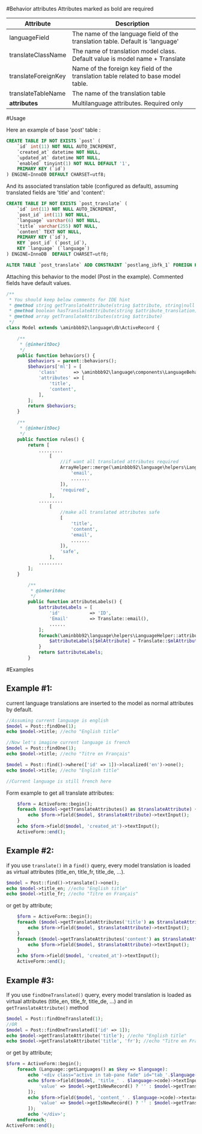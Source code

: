 
#Behavior attributes
Attributes marked as bold are required

Attribute | Description
----------|------------
languageField | The name of the language field of the translation table. Default is 'language'
translateClassName | The name of translation model class. Default value is model name + Translate
translateForeignKey | Name of the foreign key field of the translation table related to base model table.
translateTableName | The name of the translation table
**attributes** | Multilanguage attributes. Required only

#Usage

Here an example of base 'post' table :

```sql
CREATE TABLE IF NOT EXISTS `post` (
    `id` int(11) NOT NULL AUTO_INCREMENT,
    `created_at` datetime NOT NULL,
    `updated_at` datetime NOT NULL,
    `enabled` tinyint(1) NOT NULL DEFAULT '1',
    PRIMARY KEY (`id`)
) ENGINE=InnoDB DEFAULT CHARSET=utf8;
```

And its associated translation table (configured as default), assuming translated fields are 'title' and 'content':

```sql
CREATE TABLE IF NOT EXISTS `post_translate` (
    `id` int(11) NOT NULL AUTO_INCREMENT,
    `post_id` int(11) NOT NULL,
    `language` varchar(6) NOT NULL,
    `title` varchar(255) NOT NULL,
    `content` TEXT NOT NULL,
    PRIMARY KEY (`id`),
    KEY `post_id` (`post_id`),
    KEY `language` (`language`)
) ENGINE=InnoDB  DEFAULT CHARSET=utf8;

ALTER TABLE `post_translate` ADD CONSTRAINT `postlang_ibfk_1` FOREIGN KEY (`post_id`) REFERENCES `post` (`id`) ON DELETE CASCADE ON UPDATE CASCADE;
```

Attaching this behavior to the model (Post in the example). Commented fields have default values.

```php
/**
 * You should keep below comments for IDE hint
 * @method string getTranslateAttribute(string $attribute, string|null $language_code = null)
 * @method boolean hasTranslateAttribute(string $attribute_translation)
 * @method array getTranslateAttributes(string $attribute)
 */
class Model extends \aminbbb92\language\db\ActiveRecord {

    /**
     * {@inheritDoc}
     */
    public function behaviors() {
        $behaviors = parent::behaviors();
        $behaviors['ml'] = [
            'class'      => \aminbbb92\language\components\LanguageBehavior::className(),
            'attributes' => [
                'title',
                'content',
            ],
        ];
        return $behaviors;
    }

    /**
     * {@inheritDoc}
     */
    public function rules() {
        return [
            .........
                [
                    //if want all translated attributes required
                    ArrayHelper::merge(\aminbbb92\language\helpers\LanguageHelper::attributeNames($this), [
                        'email',
                        .......
                    ]),
                    'required',
                ],
            .........
                [
                    //make all translated attributes safe
                    [
                        'title',
                        'content',
                        'email',
                        .......
                    ]),
                    'safe',
                ],
            .........
        ];
    }

    	/**
    	 * @inheritdoc
    	 */
    	public function attributeLabels() {
    		$attributeLabels = [
    			'id'           => 'ID',
    			'Email'        => Translate::email(),
    			......
    		];
    		foreach(\aminbbb92\language\helpers\LanguageHelper::attributeNames($this) as $mlAttribute){
    		    $attributeLabels[$mlAttribute] = Translate::$mlAttribute();
    		}
    		return $attributeLabels;
    	}
```

#Examples

Example #1:
--------
current language translations are inserted to the model as normal attributes by default.

```php
//Assuming current language is english
$model = Post::findOne(1);
echo $model->title; //echo "English title"

//Now let's imagine current language is french
$model = Post::findOne(1);
echo $model->title; //echo "Titre en Français"

$model = Post::find()->where(['id' => 1])->localized('en')->one();
echo $model->title; //echo "English title"

//Current language is still french here
```
Form example to get all translate attributes:
```php
	$form = ActiveForm::begin();
	foreach ($model->getTranslateAttributes() as $translateAttribute) {
		echo $form->field($model, $translateAttribute)->textInput();
	}
	echo $form->field($model, 'created_at')->textInput();
	ActiveForm::end();
```

Example #2:
--------
if you use `translate()` in a `find()` query, every model translation is loaded as virtual attributes (title_en, title_fr, title_de, ...).

```php
$model = Post::find()->translate()->one();
echo $model->title_en; //echo "English title"
echo $model->title_fr; //echo "Titre en Français"
```

or get by attribute;
```php
	$form = ActiveForm::begin();
	foreach ($model->getTranslateAttributes('title') as $translateAttribute) {
		echo $form->field($model, $translateAttribute)->textInput();
	}
	foreach ($model->getTranslateAttributes('content') as $translateAttribute) {
		echo $form->field($model, $translateAttribute)->textInput();
	}
	echo $form->field($model, 'created_at')->textInput();
	ActiveForm::end();
```
Example #3:
--------
If you use `findOneTranslated()` query, every model translation is loaded as virtual attributes (title_en, title_fr, title_de, ...)
and in `getTranslateAttribute()` method

```php
$model = Post::findOneTranslated(1);
//OR
$model = Post::findOneTranslated(['id' => 1]);
echo $model->getTranslateAttribute('title'); //echo "English title"
echo $model->getTranslateAttribute('title', 'fr'); //echo "Titre en Français"
```

or get by attribute;
```php
$form = ActiveForm::begin();
    foreach (Language::getLanguages() as $key => $language):
        echo '<div class="active in tab-pane fade" id="tab_'.$language->code.'">';
        echo $form->field($model, 'title_' . $language->code)->textInput([
            'value' => $model->getIsNewRecord() ? '' : $model->getTranslateAttribute('title', $language->code),
        ]);
        echo $form->field($model, 'content_' . $language->code)->textarea([
            'value' => $model->getIsNewRecord() ? '' : $model->getTranslateAttribute('content', $language->code),
        ]);
        echo '</div>';
    endforeach;
ActiveForm::end();
```

